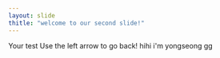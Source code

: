 ```yaml
---
layout: slide
thitle: "welcome to our second slide!"
---
```

Your test
Use the left arrow to go back!
hihi
i'm yongseong
gg

